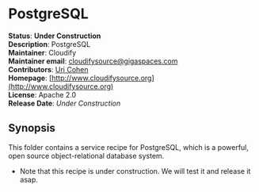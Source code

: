 # PostgreSQL     

**Status**: **Under Construction**   
**Description**:  PostgreSQL    
**Maintainer**:       Cloudify  
**Maintainer email**: cloudifysource@gigaspaces.com  
**Contributors**:    [Uri Cohen](https://github.com/uric)  
**Homepage**:   [http://www.cloudifysource.org](http://www.cloudifysource.org)  
**License**:      Apache 2.0   
**Release Date**:  *Under Construction*  

Synopsis
--------

This folder contains a service recipe for PostgreSQL, which is a powerful, open source object-relational database system.

* Note that this recipe is under construction. We will test it and release it asap.
